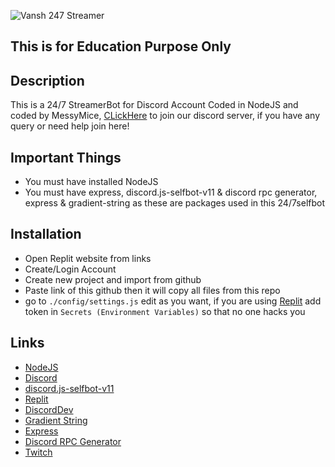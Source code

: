 ![Vansh 247 Streamer](https://media.discordapp.net/attachments/951090138014965793/952174598709993502/247.jpg)
## This is for Education Purpose Only

## Description
This is a 24/7 StreamerBot for Discord Account Coded in NodeJS and coded by MessyMice, [CLickHere](https://discord.gg/aCB6KckK) to join our discord server, if you have any query or need help join here!
## Important Things
- You must have installed NodeJS 
- You must have express, discord.js-selfbot-v11 & discord rpc generator, express & gradient-string as these are packages used in this 24/7selfbot
## Installation
- Open Replit website from links
- Create/Login Account
- Create new project and import from github
- Paste link of this github then it will copy all files from this repo
- go to `./config/settings.js` edit as you want, if you are using [Replit](https://replit.com) add token in `Secrets (Environment Variables)` so that no one hacks you
## Links
- [NodeJS](https://nodejs.org/en/)
- [Discord](https://discord.com/)
- [discord.js-selfbot-v11](https://www.npmjs.com/package/discord.js-selfbot-v11)
- [Replit](https://replit.com/)
- [DiscordDev](https://discord.com/developers)
- [Gradient String](https://www.npmjs.com/package/gradient-string)
- [Express](https://expressjs.com/)
- [Discord RPC Generator](https://www.npmjs.com/package/discordrpcgenerator)
- [Twitch](https://twitch.tv)
